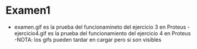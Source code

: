 # Examen1
- examen.gif es la prueba del funcionamineto del ejercicio 3 en Proteus
-ejercicio4.gif es la prueba del funcionamiento del ejercicio 4 en Proteus
-NOTA: los gifs pueden tardar en cargar pero si son visibles
